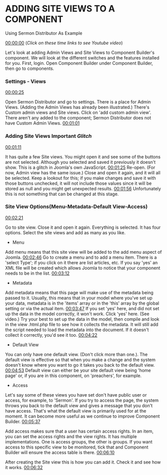 # ADDING SITE VIEWS TO A COMPONENT

Using Sermon Distributor As Example

[00:00:00](https://www.youtube.com/watch?v=zZ_HJeYL8ps&list=PLQRGFI8XZ_wtGvPQZWBfDzzlERLQgpMRE&t=00h00m00s)
(_Click on these time links to see Youtube video_)

Let's look at adding Admin Views and Site Views to Component Builder's component. We will look at the different switches and the features installed for you. First, login. Open Component Builder under Component Builder, then go to components. 

### Settings - Views

[00:00:25](https://www.youtube.com/watch?v=zZ_HJeYL8ps&list=PLQRGFI8XZ_wtGvPQZWBfDzzlERLQgpMRE&t=00h00m25s)

Open Sermon Distributor and go to settings. There is a place for Admin Views. (Adding the Admin Views has already been illustrated.) There's Custom admin views and Site views. Click on 'add custom admin view'. There aren't any added to the component; Sermon Distributor does not have Custom Admin Views. [00:01:01](https://www.youtube.com/watch?v=zZ_HJeYL8ps&list=PLQRGFI8XZ_wtGvPQZWBfDzzlERLQgpMRE&t=00h01m01s)

### Adding Site Views Important _Glitch_

[00:01:11](https://www.youtube.com/watch?v=zZ_HJeYL8ps&list=PLQRGFI8XZ_wtGvPQZWBfDzzlERLQgpMRE&t=00h01m11s) 

It has quite a few Site views. You might open it and see some of the buttons are not selected. Although you selected and saved it previously it doesn't show. This is a glitch in Joomla's own JavaScript. [00:01:25](https://www.youtube.com/watch?v=zZ_HJeYL8ps&list=PLQRGFI8XZ_wtGvPQZWBfDzzlERLQgpMRE&t=00h01m25s) Re-open. (For now, Admin view has the same issue.) Close and open it again, and it will all be selected. Keep a lookout for this; if you make changes and save it with those buttons unchecked, it will not include those values since it will be stored as null and you might get unexpected results. [00:01:56](https://www.youtube.com/watch?v=zZ_HJeYL8ps&list=PLQRGFI8XZ_wtGvPQZWBfDzzlERLQgpMRE&t=00h01m56s) Unfortunately this is not something that can be changed at this stage.

### Site View Options(Menu-Metadata-Default View-Access)

[00:02:21](https://www.youtube.com/watch?v=zZ_HJeYL8ps&list=PLQRGFI8XZ_wtGvPQZWBfDzzlERLQgpMRE&t=00h02m21s)

Go to site view. Close it and open it again. Everything is selected. It has four options. Select the site views and add as many as you like.

* Menu

Add menu means that this site view will be added to the add menu aspect of Joomla. [00:02:46](https://www.youtube.com/watch?v=zZ_HJeYL8ps&list=PLQRGFI8XZ_wtGvPQZWBfDzzlERLQgpMRE&t=00h02m46s) Go to create a menu and to add a menu item. There is a 'select Type'; if you click on it there are list articles, etc. If you say 'yes' an XML file will be created which allows Joomla to notice that your component needs to be in the list. [00:03:12](https://www.youtube.com/watch?v=zZ_HJeYL8ps&list=PLQRGFI8XZ_wtGvPQZWBfDzzlERLQgpMRE&t=00h03m12s)

* Metadata

Add metadata means that this page will make use of the metadata being passed to it. Usually, this means that in your model where you've set up your data, metadata is in the 'items' array or in the 'this' array by the global setting or via the actual item. [00:03:47](https://www.youtube.com/watch?v=zZ_HJeYL8ps&list=PLQRGFI8XZ_wtGvPQZWBfDzzlERLQgpMRE&t=00h03m47s) If you set 'yes' here, and did not set up the data in the model correctly, it won't work. Click 'yes' here. (See video.) Try your best to set up the data in the model, then compile and look in the view .html.php file to see how it collects the metadata. It will still add the script needed to load the metadata into the document. If it doesn't collect it correctly, you'd see it too. [00:04:22](https://www.youtube.com/watch?v=zZ_HJeYL8ps&list=PLQRGFI8XZ_wtGvPQZWBfDzzlERLQgpMRE&t=00h04m22s)

* Default View

You can only have one default view. (Don't click more than one.). The default view is effective so that when you make a change and the system doesn't know where you want to go it takes you back to the default view. [00:04:53](https://www.youtube.com/watch?v=zZ_HJeYL8ps&list=PLQRGFI8XZ_wtGvPQZWBfDzzlERLQgpMRE&t=00h04m53s) Default view can either be your site default view being 'home page' or, if you are in this component, on 'preachers', for example.

* Access

Let's say some of these views you have set don't have public user or access, for example, to 'Sermon'. If you try to access the page, the system throws you back to the default view and gives a message that you don't have access. That's what the default view is primarily used for at the moment. It can become more useful as we continue to improve Component Builder. [00:05:37](https://www.youtube.com/watch?v=zZ_HJeYL8ps&list=PLQRGFI8XZ_wtGvPQZWBfDzzlERLQgpMRE&t=00h05m37s)

Add access makes sure that a user has certain access rights. In an item, you can set the access rights and the view rights. It has multiple implementations. One is access groups, the other is groups. If you want access to this specific view to be monitored, tick that and Component Builder will ensure the access table is there. [00:06:10](https://www.youtube.com/watch?v=zZ_HJeYL8ps&list=PLQRGFI8XZ_wtGvPQZWBfDzzlERLQgpMRE&t=00h06m10s)

After creating the Site view this is how you can add it. Check it and see how it works. [00:06:32](https://www.youtube.com/watch?v=zZ_HJeYL8ps&list=PLQRGFI8XZ_wtGvPQZWBfDzzlERLQgpMRE&t=00h06m32s)
